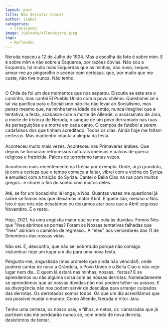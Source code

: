 ```yaml
---
layout: post
title: Não desistir nunca!
author: isabel
categories:
  - cronicando
image: /uploads/allendejara.jpeg
tags:
  - Reflexões
---
```

Neruda nasceu a 12 de Julho de 1904. Mas a escolha da foto é sobre mim. E é sobre mim e n&atilde;o sobre a Esquerda, por raz&otilde;es &oacute;bvias. N&atilde;o sou a Esquerda, h&aacute; muito mais Esquerdas que as minhas, n&atilde;o ouso, sequer, armar-me ao pingarelho e acenar com certezas. que, por muito que me custe, n&atilde;o tive nunca. N&atilde;o tenho.<br>&nbsp;

O Chile de foi um dos momentos que nos separou. Discutia se este era o caminho, mas cantei El Pueblo Unido com o povo chileno. Questionei se a tal via pacifica para o Socialismo n&atilde;o iria n&atilde;o levar ao Socialismo, mas penso mesmo que, na minha tenra idade de ent&atilde;o, nunca imaginei que a tentativa, a festa, acabasse com a morte de Allende, o assassinato de Jara, a morte de tristeza de Neruda, o sangue de um povo derramado nas ruas. As persegui&ccedil;&otilde;es e a morte em cada canto. O campos de futebol a serem cadafalsos dos que tinham acreditado. Todos os dias. Ainda hoje me faltam certezas. Mas mantenho intacta a alegria da festa.<br><br>Aconteceu muito mais vezes. Aconteceu nas Primaveras &aacute;rabes. Que depois se tornaram retrocessos culturais imensos e palcos de guerra religiosa e fratricida. Palcos de terrorismo tantas vezes.

Aconteceu mais recentemente na Grécia por exemplo. Onde, a&iacute; j&aacute; grandota, j&aacute; com a certeza que o tempo come&ccedil;a a faltar, vibrei com a vit&oacute;ria do Syriza e emudeci com a trai&ccedil;&atilde;o do Syriza. Cantei o Bella Ciao na rua com muitos gregos…e chorei o fim do sonho com muitos deles.<br><br>Até, se for um bocadinho l&aacute; longe, a N&oacute;s. Quantas vezes me questionei j&aacute; sobre se fomos n&oacute;s que deix&aacute;mos matar Abril. E quem s&atilde;o, mesmo o N&oacute;s. Isto é que n&oacute;s n&atilde;o desat&aacute;mos ou deix&aacute;mos atar para que a Abril seguisse Novembro. E o resto.<br><br>Hoje, 2021, h&aacute; uma ang&uacute;stia maior que se me cola &agrave;s duvidas. Fomos N&oacute;s que "lhes abrimos as portas? Foram as Nossas tentativas falhadas que "lhes" abriram o caminho de regresso.. A "eles" aos vencedores dos 11 de Setembros das nossas vidas.<br><br>N&atilde;o sei. E, desconfio, que n&atilde;o sei sobretudo porque n&atilde;o consigo vislumbrar hoje um lugar um dia para uma nova festa.

Pergunto-me, angustiada (mas prometo que ainda n&atilde;o vencida\!), onde poderei cantar de novo a Gr&acirc;ndola, o Povo Unido e o Bella Ciao e n&atilde;o vejo lugar nem dia.. E quem l&aacute; estar&aacute; nas minhas, nossas,&nbsp; festas? E se aprendemos ou n&atilde;o alguma coisa com as nossas derrotas. Nomeadamente se aprendemos que as nossas d&uacute;vidas n&atilde;o nos podem tolher os passos. E as diverg&ecirc;ncia n&atilde;o nos podem servir de desculpa para arranjar culpados das derrotas. Os derrotados somos todos. Os que um dia acredit&aacute;mos que era poss&iacute;vel mudar o mundo. Como Allende, Neruda e Vitor Jara.<br><br>Tenho uma certeza, os nosso pais, e filhos, e netos, os&nbsp; camaradas que j&aacute; partiram n&atilde;o me perdoar&atilde;o nunca se, com medo de nova derrota, desistirmos de tentar.

&nbsp;
